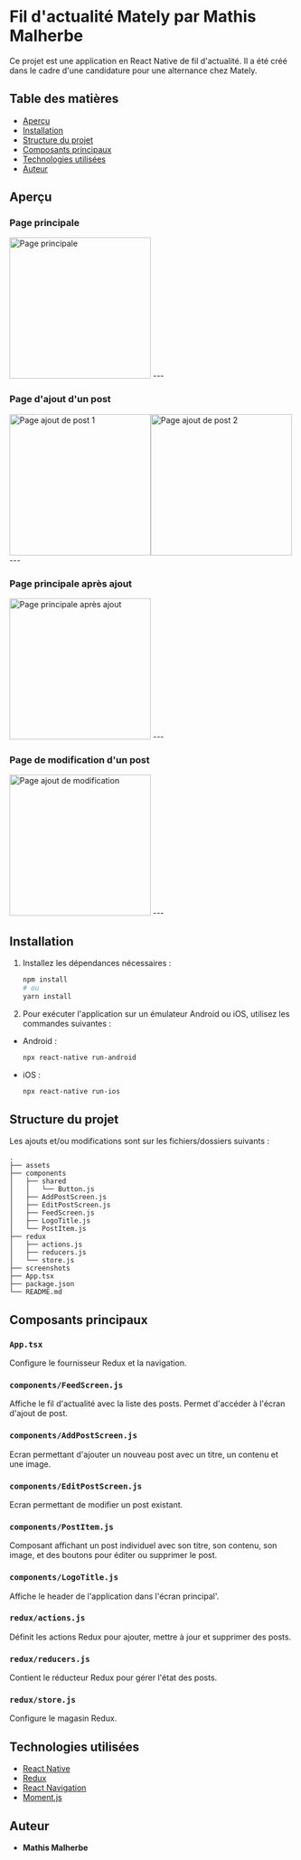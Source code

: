 # Fil d'actualité Mately par Mathis Malherbe

Ce projet est une application en React Native de fil d'actualité. Il a été créé dans le cadre d'une candidature pour une alternance chez Mately.

## Table des matières

- [Aperçu](#aperçu)
- [Installation](#installation)
- [Structure du projet](#structure-du-projet)
- [Composants principaux](#composants-principaux)
- [Technologies utilisées](#technologies-utilisées)
- [Auteur](#auteur)

## Aperçu

### Page principale
<img src="./screenshots/page_principale_1.png" alt="Page principale" width="250"/>
---

### Page d'ajout d'un post
<div style="display: flex; flex-direction: row;">
    <img src="./screenshots/page_ajout_post_1.png" alt="Page ajout de post 1" width="250"/>
    <img src="./screenshots/page_ajout_post_2.png" alt="Page ajout de post 2" width="250"/>
</div>
---

### Page principale après ajout
<img src="./screenshots/page_principale_2.png" alt="Page principale après ajout" width="250"/>
---

### Page de modification d'un post
<img src="./screenshots/page_modification_post_1.png" alt="Page ajout de modification" width="250"/>
---

## Installation

1. Installez les dépendances nécessaires :

    ```bash
    npm install
    # ou
    yarn install
    ```

2. Pour exécuter l'application sur un émulateur Android ou iOS, utilisez les commandes suivantes :

- Android :

    ```bash
    npx react-native run-android
    ```

- iOS :

    ```bash
    npx react-native run-ios
    ```

## Structure du projet

Les ajouts et/ou modifications sont sur les fichiers/dossiers suivants :

```plaintext
.
├── assets
├── components
│   ├── shared
│   │   └── Button.js
│   ├── AddPostScreen.js
│   ├── EditPostScreen.js
│   ├── FeedScreen.js
│   ├── LogoTitle.js
│   └── PostItem.js
├── redux
│   ├── actions.js
│   ├── reducers.js
│   └── store.js
├── screenshots
├── App.tsx
├── package.json
└── README.md
```

## Composants principaux

### `App.tsx`
Configure le fournisseur Redux et la navigation.

### `components/FeedScreen.js`
Affiche le fil d'actualité avec la liste des posts. Permet d'accéder à l'écran d'ajout de post.

### `components/AddPostScreen.js`
Ecran permettant d'ajouter un nouveau post avec un titre, un contenu et une image.

### `components/EditPostScreen.js`
Ecran permettant de modifier un post existant.

### `components/PostItem.js`
Composant affichant un post individuel avec son titre, son contenu, son image, et des boutons pour éditer ou supprimer le post.

### `components/LogoTitle.js`
Affiche le header de l'application dans l'écran principal'.

### `redux/actions.js`
Définit les actions Redux pour ajouter, mettre à jour et supprimer des posts.

### `redux/reducers.js`
Contient le réducteur Redux pour gérer l'état des posts.

### `redux/store.js`
Configure le magasin Redux.

## Technologies utilisées

- [React Native](https://reactnative.dev/)
- [Redux](https://redux.js.org/)
- [React Navigation](https://reactnavigation.org/)
- [Moment.js](https://momentjs.com/)

## Auteur

- **Mathis Malherbe**
